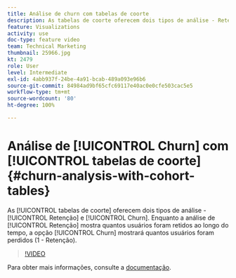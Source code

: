 ```yaml
---
title: Análise de churn com tabelas de coorte
description: As tabelas de coorte oferecem dois tipos de análise - Retenção e Churn. Enquanto a análise de Retenção mostra quantos usuários foram retidos ao longo do tempo, a opção Churn mostrará quantos usuários foram perdidos (1 - Retenção).
feature: Visualizations
activity: use
doc-type: feature video
team: Technical Marketing
thumbnail: 25966.jpg
kt: 2479
role: User
level: Intermediate
exl-id: 4abb937f-24be-4a91-bcab-489a093e96b6
source-git-commit: 84984ad9bf65cfc69117e40ac0e0cfe503cac5e5
workflow-type: tm+mt
source-wordcount: '80'
ht-degree: 100%

---
```


# Análise de [!UICONTROL Churn] com [!UICONTROL tabelas de coorte] {#churn-analysis-with-cohort-tables}

As [!UICONTROL tabelas de coorte] oferecem dois tipos de análise - [!UICONTROL Retenção] e [!UICONTROL Churn]. Enquanto a análise de [!UICONTROL Retenção] mostra quantos usuários foram retidos ao longo do tempo, a opção [!UICONTROL Churn] mostrará quantos usuários foram perdidos (1 - Retenção).

>[!VIDEO](https://video.tv.adobe.com/v/3430161/?quality=12&learn=on&captions=por_br)

Para obter mais informações, consulte a [documentação](https://experienceleague.adobe.com/docs/analytics/analyze/analysis-workspace/visualizations/cohort-table/cohort-analysis.html?lang=pt-BR).
